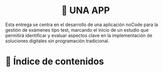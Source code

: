 <div align="center">

# 📲 UNA APP

</div>

Esta entrega se centra en el desarrollo de una aplicación noCode para la gestión de exámenes tipo test, marcando el inicio de un estudio que permitirá identificar y evaluar aspectos clave en la implementación de soluciones digitales sin programación tradicional.

# 📂 Índice de contenidos

